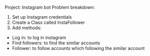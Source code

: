 Project: Instagram bot
Problem breakdown:
1. Set up Instagram credentials
2. Create a Class called InstaFollower
3. Add methods:
* Log in: to log in instagram
* Find followers: to find the similar accounts
* Follower: to follow accounts which following the similar account